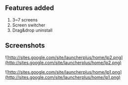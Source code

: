 ## Features added ##

  1. 3~7 screens
  1. Screen switcher
  1. Drag&drop uninstall

## Screenshots ##

![http://sites.google.com/site/launcherplus/home/lp2.png](http://sites.google.com/site/launcherplus/home/lp2.png)

![http://sites.google.com/site/launcherplus/home/lp1.png](http://sites.google.com/site/launcherplus/home/lp1.png)